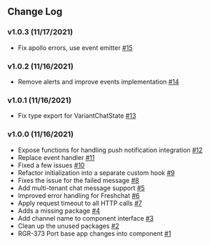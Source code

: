 ## Change Log

### v1.0.3 (11/17/2021)
- Fix apollo errors, use event emitter [#15](https://github.com/variant-inc/react-native-variant-chat/pull/15) 

### v1.0.2 (11/16/2021)
- Remove alerts and improve events implementation [#14](https://github.com/variant-inc/react-native-variant-chat/pull/14) 

### v1.0.1 (11/16/2021)
- Fix type export for VariantChatState [#13](https://github.com/variant-inc/react-native-variant-chat/pull/13) 

### v1.0.0 (11/16/2021)
- Expose functions for handling push notification integration [#12](https://github.com/variant-inc/react-native-variant-chat/pull/12) 
- Replace event handler [#11](https://github.com/variant-inc/react-native-variant-chat/pull/11) 
- Fixed a few issues [#10](https://github.com/variant-inc/react-native-variant-chat/pull/10) 
- Refactor initialization into a separate custom hook [#9](https://github.com/variant-inc/react-native-variant-chat/pull/9) 
- Fixes the issue for the failed message [#8](https://github.com/variant-inc/react-native-variant-chat/pull/8) 
- Add multi-tenant chat message support [#5](https://github.com/variant-inc/react-native-variant-chat/pull/5) 
- Improved error handling for Freshchat [#6](https://github.com/variant-inc/react-native-variant-chat/pull/6) 
- Apply request timeout to all HTTP calls [#7](https://github.com/variant-inc/react-native-variant-chat/pull/7) 
- Adds a missing package [#4](https://github.com/variant-inc/react-native-variant-chat/pull/4) 
- Add channel name to component interface [#3](https://github.com/variant-inc/react-native-variant-chat/pull/3) 
- Clean up the unused packages [#2](https://github.com/variant-inc/react-native-variant-chat/pull/2) 
- RGR-373 Port base app changes into component [#1](https://github.com/variant-inc/react-native-variant-chat/pull/1)